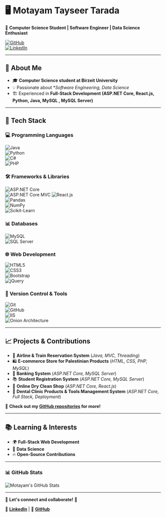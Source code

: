 # 🖥️ Motayam Tayseer Tarada  
📍 **Computer Science Student | Software Engineer | Data Science Enthusiast**  

[![GitHub](https://img.shields.io/badge/GitHub-MotayamTarada-black?style=for-the-badge&logo=github)](https://github.com/MotayamTarada/MotayamTarada)  
[![LinkedIn](https://img.shields.io/badge/LinkedIn-MotayamTarada-blue?style=for-the-badge&logo=linkedin)](https://www.linkedin.com/in/motayam-tarada-3ba5222b7)  

---

## 🚀 About Me  
- 🎓 **Computer Science student at Birzeit University**  
- 💡 Passionate about **Software Engineering, Data Science*  
- 🏗️ Experienced in **Full-Stack Development (ASP.NET Core, React.js, Python, Java, MySQL , MySQL Server)**
<!---- 🏅Completed a 40-hour training course on ASP.NET MVC and MySQL server.
 🏅Completed a 40-hour advanced course on ASP.NET Core.
- 💼**Trained at Rajaa Training Company for ASP.NET MVC**.
- 💼**Trained at Rajaa Training Company for ASP.NET Core**.
- 💼**Trained at Progineer Technology** in **React.js, Linux, and Software Development Life Cycle**  -->
---

## 🔧 Tech Stack  

### 💻 Programming Languages  
![Java](https://img.shields.io/badge/Java-ED8B00?style=for-the-badge&logo=java&logoColor=white)  
![Python](https://img.shields.io/badge/Python-3776AB?style=for-the-badge&logo=python&logoColor=white)  
![C#](https://img.shields.io/badge/C%23-239120?style=for-the-badge&logo=c-sharp&logoColor=white)  
![PHP](https://img.shields.io/badge/PHP-777BB4?style=for-the-badge&logo=php&logoColor=white)  

### 🛠️ Frameworks & Libraries  
![ASP.NET Core](https://img.shields.io/badge/ASP.NET_Core-5C2D91?style=for-the-badge&logo=dotnet&logoColor=white)  
![ASP.NET Core MVC](https://img.shields.io/badge/ASP.NET_Core_MVC-5C2D91?style=for-the-badge&logo=aspnetcore&logoColor=white)
![React.js](https://img.shields.io/badge/React.js-61DAFB?style=for-the-badge&logo=react&logoColor=black)  
![Pandas](https://img.shields.io/badge/Pandas-150458?style=for-the-badge&logo=pandas&logoColor=white)  
![NumPy](https://img.shields.io/badge/NumPy-013243?style=for-the-badge&logo=numpy&logoColor=white)  
![Scikit-Learn](https://img.shields.io/badge/Scikit_Learn-F7931E?style=for-the-badge&logo=scikitlearn&logoColor=white)  

### 📊 Databases  
![MySQL](https://img.shields.io/badge/MySQL-4479A1?style=for-the-badge&logo=mysql&logoColor=white)  
![SQL Server](https://img.shields.io/badge/SQL%20Server-CC2927?style=for-the-badge&logo=microsoft-sql-server&logoColor=white)  

### 🌐 Web Development  
![HTML5](https://img.shields.io/badge/HTML5-E34F26?style=for-the-badge&logo=html5&logoColor=white)  
![CSS3](https://img.shields.io/badge/CSS3-1572B6?style=for-the-badge&logo=css3&logoColor=white)  
![Bootstrap](https://img.shields.io/badge/Bootstrap-563D7C?style=for-the-badge&logo=bootstrap&logoColor=white)  
![jQuery](https://img.shields.io/badge/jQuery-0769AD?style=for-the-badge&logo=jquery&logoColor=white)  

### 🔗 Version Control & Tools  
![Git](https://img.shields.io/badge/Git-F05032?style=for-the-badge&logo=git&logoColor=white)  
![GitHub](https://img.shields.io/badge/GitHub-181717?style=for-the-badge&logo=github&logoColor=white)  
![IIS](https://img.shields.io/badge/IIS-5C2D91?style=for-the-badge&logo=microsoft&logoColor=white)  
![Onion Architecture](https://img.shields.io/badge/Onion_Architecture-00A9E0?style=for-the-badge&logo=microsoft&logoColor=white)

---

## 📈 Projects & Contributions  

- 🚆 **Airline & Train Reservation System** (*Java, MVC, Threading*)  
- 🛍️ **E-commerce Store for Palestinian Products** (*HTML, CSS, PHP, MySQL*)  
- 🏦 **Banking System** (*ASP.NET Core, MySQL Server*)  
- 📚 **Student Registration System** (*ASP.NET Core, MySQL Server*)  
- 🧼 **Online Dry Clean Shop** (*ASP.NET Core, React.js*)  
- 🦷 **Dental Clinic Products & Tools Management System** (*ASP.NET Core, Full Stack, Deployment*)  

📌 **Check out my [GitHub repositories](https://github.com/MotayamTarada/MotayamTarada) for more!**  

---

## 📚 Learning & Interests  

- 🌍 **Full-Stack Web Development** 
- 🤖 **Data Science**   
- 🔥 **Open-Source Contributions**  

---

### 📊 GitHub Stats  

![Motayam's GitHub Stats](https://github-readme-streak-stats.herokuapp.com/?user=MotayamTarada&theme=dark)  

---

💬 **Let's connect and collaborate!** 🚀  

📩 **[LinkedIn](https://www.linkedin.com/in/motayam-tarada-3ba5222b7)** | 📧 **[GitHub](https://github.com/MotayamTarada/MotayamTarada)**  
